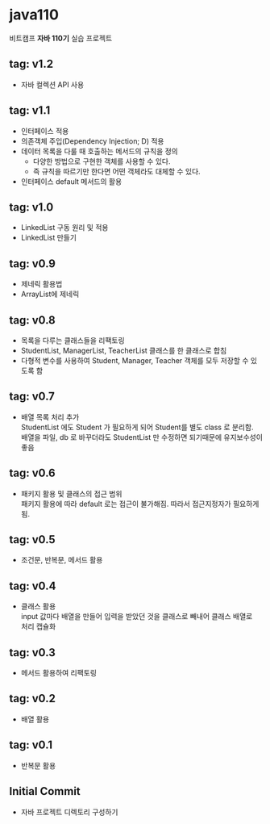 # java110
비트캠프 **자바 110기** 실습 프로젝트

## tag: v1.2
- 자바 컬렉션 API 사용
## tag: v1.1
- 인터페이스 적용
- 의존객체 주입(Dependency Injection; D) 적용
- 데이터 목록을 다룰 때 호출하는 메서드의 규칙을 정의
   - 다양한 방법으로 구현한 객체를 사용할 수 있다.
   - 즉 규칙을 따르기만 한다면 어떤 객체라도 대체할 수 있다.
- 인터페이스 default 메서드의 활용
## tag: v1.0
- LinkedList 구동 원리 및 적용
- LinkedList 만들기
## tag: v0.9
- 제네릭 활용법  
- ArrayList에 제네릭 
## tag: v0.8
- 목록을 다루는 클래스들을 리팩토링  
- StudentList, ManagerList, TeacherList 클래스를 한 클래스로 합침  
- 다형적 변수를 사용하여 Student, Manager, Teacher 객체를 모두 저장할 수 있도록 함  
## tag: v0.7
- 배열 목록 처리 추가  
StudentList 에도 Student 가 필요하게 되어 Student를 별도 class 로 분리함.  
배열을 파일, db 로 바꾸더라도 StudentList 만 수정하면 되기때문에 유지보수성이 좋음  
## tag: v0.6
- 패키지 활용 및 클래스의 접근 범위  
패키지 활용에 따라 default 로는 접근이 불가해짐. 따라서 접근지정자가 필요하게 됨.
## tag: v0.5
- 조건문, 반복문, 메서드 활용  
## tag: v0.4
- 클래스 활용  
input 값마다 배열을 만들어 입력을 받았던 것을 클래스로 빼내어 클래스 배열로  
처리 캡슐화    

## tag: v0.3
- 메서드 활용하여 리팩토링
## tag: v0.2
- 배열 활용
## tag: v0.1
- 반복문 활용
## Initial Commit
- 자바 프로젝트 디렉토리 구성하기
